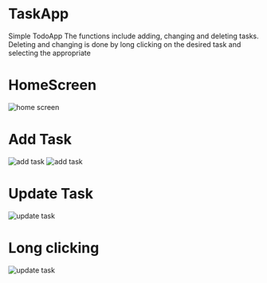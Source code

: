 # TaskApp
Simple TodoApp
The functions include adding, changing and deleting tasks. Deleting and changing is done by long clicking on the desired task and selecting the appropriate

# HomeScreen
![home screen](https://disk.yandex.ru/i/X2AvY9TGnmyNUg)

# Add Task
![add task](https://disk.yandex.ru/i/NMDC1FgWNHWf2A)
![add task](https://disk.yandex.ru/i/jk_2RJ9rsFiKcw)


# Update Task
![update task](https://disk.yandex.ru/i/MpJd5EMZHqm80A)

# Long clicking
![update task](https://disk.yandex.ru/i/sVV6wwryNZjCtw)

